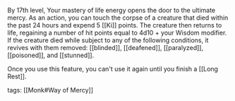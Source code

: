 By 17th level, Your mastery of life energy opens the door to the ultimate mercy. As an action, you can touch the corpse of a creature that died within the past 24 hours and expend 5 [[Ki]] points. The creature then returns to life, regaining a number of hit points equal to 4d10 + your Wisdom modifier. If the creature died while subject to any of the following conditions, it revives with them removed: [[blinded]], [[deafened]], [[paralyzed]], [[poisoned]], and [[stunned]].

Once you use this feature, you can't use it again until you finish a [[Long Rest]].

tags: [[Monk#Way of Mercy]]